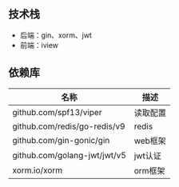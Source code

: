 ## 技术栈

- 后端：gin、xorm、jwt
- 前端：iview

## 依赖库

| 名称                           | 描述    |
|------------------------------|-------|
| github.com/spf13/viper       | 读取配置  |
| github.com/redis/go-redis/v9 | redis |
| github.com/gin-gonic/gin     | web框架 |
| github.com/golang-jwt/jwt/v5 | jwt认证 |
| xorm.io/xorm                 | orm框架 |


